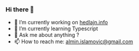 ### Hi there 👋

<!--
**alminisl/alminisl** is a ✨ _special_ ✨ repository because its `README.md` (this file) appears on your GitHub profile.

Here are some ideas to get you started:

- 🤔 I’m looking for help with ...
-->
- 🔭 I’m currently working on [hedlajn.info](https://www.hedlajn.info/)
- 🌱 I’m currently learning Typescript
- 💬 Ask me about anything ?
- 📫 How to reach me: almin.islamovic@gmail.com

